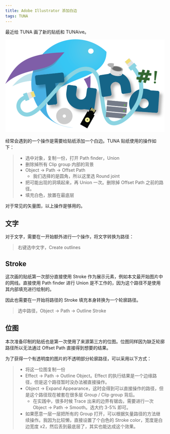```yaml
---
title: Adobe Illustrator 添加白边
tags: TUNA
---
```


最近给 TUNA 画了新的贴纸和 TUNAive。

![TUNAive 正面图案.jpg](https://github.com/tuna/artwork/blob/master/clothing/TUNA-tunaive-2025-art-light.png?raw=true)

经常会遇到的一个操作是需要给贴纸添加一个白边。TUNA 贴纸使用的操作如下：

> - 选中对象，复制一份，打开 Path finder，Union
> - 删除掉所有 Clip group 内部的背景
> - Object -> Path -> Offset Path
>   - 我们选择的是圆角，所以这里选 Round joint
> - 把可能出现的洞填起来，再 Union 一次。删除掉 Offset Path 之前的路径。
> - 填充白色，放置在最底层

对于常见的矢量图，以上操作是够用的。

## 文字

对于文字，需要在一开始额外进行一个操作，将文字转换为路径：

> 右键选中文字，Create outlines

## Stroke

这次画的贴纸第一次部分直接使用 Stroke 作为展示元素，例如本文最开始图片中的网线。直接使用 Path finder 进行 Union 是不工作的，因为这个路径不是使用其内部填充进行绘制的。

因此也需要在一开始将路径的 Stroke 填充本身转换为一个轮廓路径。

> 选中路径，Object -> Path -> Outline Stroke

## 位图

本次准备印制的贴纸也是第一次使用了来源第三方的位图。位图同样因为缺乏轮廓路径所以无法通过 Offset Path 直接得到想要的结果。

为了获得一个有透明度的图片的不透明部分轮廓路径，可以采用以下方式：

> - 将这一位图复制一份
> - Effect -> Path -> Outline Object。Effect 的执行结果是一个边缘路径，但是这个路径暂时没办法被直接操作。
> - Object -> Expand Appearance，这时会得到可以直接操作的路径，但是这个路径现在被套在很多层 Group / Clip group 背后。
>   - 在实践中，很多时候 Trace 出来的边界有锯齿，需要进行一次 Object -> Path -> Smooth。选大约 3-5% 即可。
> - 如果愿意一层一层把所有的 Group 打开，可以根据矢量路径的方法继续操作。我因为比较懒，直接设置了个白色的 Stroke color，宽度是白边宽度 x2，然后丢到最底层了，其实也能达成这个效果。
